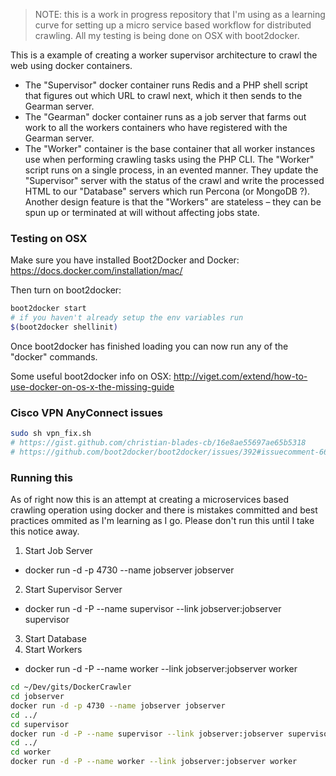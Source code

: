 > NOTE: this is a work in progress repository that I'm using as a learning curve for setting up a micro service based workflow for distributed crawling. All my testing is being done on OSX with boot2docker.

This is a example of creating a worker supervisor architecture to crawl the web using docker containers.

* The "Supervisor" docker container runs Redis and a PHP shell script that figures out which URL to crawl next, which it then sends to the Gearman server.
* The "Gearman" docker container runs as a job server that farms out work to all the workers containers who have registered with the Gearman server.
* The "Worker" container is the base container that all worker instances use when performing crawling tasks using the PHP CLI. The "Worker" script runs on a single process, in an evented manner. They update the "Supervisor" server with the status of the crawl and write the processed HTML to our "Database" servers which run Percona (or MongoDB ?). Another design feature is that the "Workers" are stateless – they can be spun up or terminated at will without affecting jobs state.


### Testing on OSX
Make sure you have installed Boot2Docker and Docker:
https://docs.docker.com/installation/mac/

Then turn on boot2docker:
```sh
boot2docker start
# if you haven't already setup the env variables run
$(boot2docker shellinit)
```

Once boot2docker has finished loading you can now run any of the "docker" commands.


Some useful boot2docker info on OSX:
http://viget.com/extend/how-to-use-docker-on-os-x-the-missing-guide


### Cisco VPN AnyConnect issues
```sh
sudo sh vpn_fix.sh
# https://gist.github.com/christian-blades-cb/16e8ae55697ae65b5318
# https://github.com/boot2docker/boot2docker/issues/392#issuecomment-66694197
```


### Running this
As of right now this is an attempt at creating a microservices based crawling operation using docker and there is mistakes committed and best practices ommited as I'm learning as I go. Please don't run this until I take this notice away.

1. Start Job Server
 - docker run -d -p 4730 --name jobserver jobserver
2. Start Supervisor Server
 - docker run -d -P --name supervisor --link jobserver:jobserver supervisor
3. Start Database
4. Start Workers
 - docker run -d -P --name worker --link jobserver:jobserver worker


```sh
cd ~/Dev/gits/DockerCrawler
cd jobserver
docker run -d -p 4730 --name jobserver jobserver
cd ../
cd supervisor
docker run -d -P --name supervisor --link jobserver:jobserver supervisor
cd ../
cd worker
docker run -d -P --name worker --link jobserver:jobserver worker
```